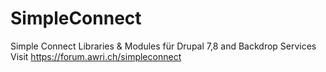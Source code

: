 # SimpleConnect
Simple Connect Libraries &amp; Modules für Drupal 7,8 and Backdrop Services
Visit https://forum.awri.ch/simpleconnect
